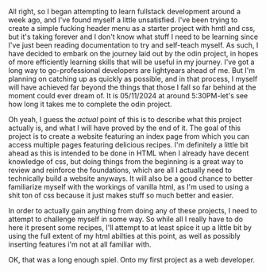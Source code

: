 All right, so I began attempting to learn fullstack development around a week ago, and I've found myself a little unsatisfied. I've been trying to create a simple fucking header menu as a starter project with hmtl and css, but it's taking forever and I don't know what stuff I need to be learning since I've just been reading documentation to try and self-teach myself. As such, I have decided to embark on the journey laid out by the odin project, in hopes of more efficiently learning skills that will be useful in my journey. I've got a long way to go-professional developers are lightyears ahead of me. But I'm planning on catching up as quickly as possible, and in that process, I myself will have achieved far beyond the things that those I fall so far behind at the moment could ever dream of. It is 05/11/2024 at around 5:30PM-let's see how long it takes me to complete the odin project.

Oh yeah, I guess the *actual* point of this is to describe what this project actually is, and what I will have proved by the end of it. The goal of this project is to create a website featuring an index page from which you can access multiple pages featuring delicious recipes. I'm definitely a little bit ahead as this is intended to be done in HTML when I already have decent knowledge of css, but doing things from the beginning is a great way to review and reinforce the foundations, which are all I actually need to technically build a website anyways. It will also be a good chance to better familiarize myself with the workings of vanilla html, as I'm used to using a shit ton of css because it just makes stuff so much better and easier.

In order to actually gain anything from doing any of these projects, I need to attempt to challenge myself in some way. So while all I really have to do here it present some recipes, I'll attempt to at least spice it up a little bit by using the full extent of my html abilties at this point, as well as possibly inserting features i'm not at all familiar with.

OK, that was a long enough spiel. Onto my first project as a web developer.